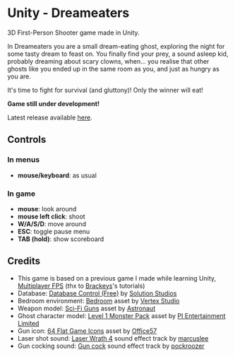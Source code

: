# Unity - Dreameaters

3D First-Person Shooter game made in Unity.

In Dreameaters you are a small dream-eating ghost, exploring the night for some tasty dream to feast on.
You finally find your prey, a sound asleep kid, probably dreaming about scary clowns, when... you realise that other ghosts like you ended up in the same room as you, and just as hungry as you are.

It's time to fight for survival (and gluttony)!
Only the winner will eat!

**Game still under development!**

Latest release available [here](https://github.com/oddlord/unity-dreameaters/raw/master/Dreameaters/Release/Dreameaters-win_x64.zip).

## Controls

### In menus

* **mouse/keyboard**: as usual

### In game

* **mouse**: look around
* **mouse left click**: shoot
* **W/A/S/D**: move around
* **ESC**: toggle pause menu
* **TAB (hold)**: show scoreboard

## Credits

* This game is based on a previous game I made while learning Unity, [Multiplayer FPS](https://github.com/oddlord/unity-projects/tree/master/MultiplayerFPS) (thx to [Brackeys](http://brackeys.com/)'s tutorials)
* Database: [Database Control (Free)](https://assetstore.unity.com/packages/tools/network/database-control-free-41337) by [Solution Studios](https://assetstore.unity.com/publishers/7260)
* Bedroom environment: [Bedroom](https://assetstore.unity.com/packages/3d/props/interior/bedroom-9337) asset by [Vertex Studio](https://assetstore.unity.com/publishers/2053)
* Weapon model: [Sci-Fi Guns](https://assetstore.unity.com/packages/3d/props/guns/sci-fi-guns-88461) asset by [Astronaut](https://assetstore.unity.com/publishers/24538)
* Ghost character model: [Level 1 Monster Pack](https://assetstore.unity.com/packages/3d/characters/creatures/level-1-monster-pack-77703) asset by [PI Entertainment Limited](https://assetstore.unity.com/publishers/10960)
* Gun icon: [64 Flat Game Icons](https://assetstore.unity.com/packages/2d/gui/icons/64-flat-game-icons-36440) asset by [Office57](https://assetstore.unity.com/publishers/13242)
* Laser shot sound: [Laser Wrath 4](https://freesound.org/people/marcuslee/sounds/42106/) sound effect track by [marcuslee](https://freesound.org/people/marcuslee/)
* Gun cocking sound: [Gun cock](https://freesound.org/people/pockroozer/sounds/421794/) sound effect track by [pockroozer](https://freesound.org/people/pockroozer/)